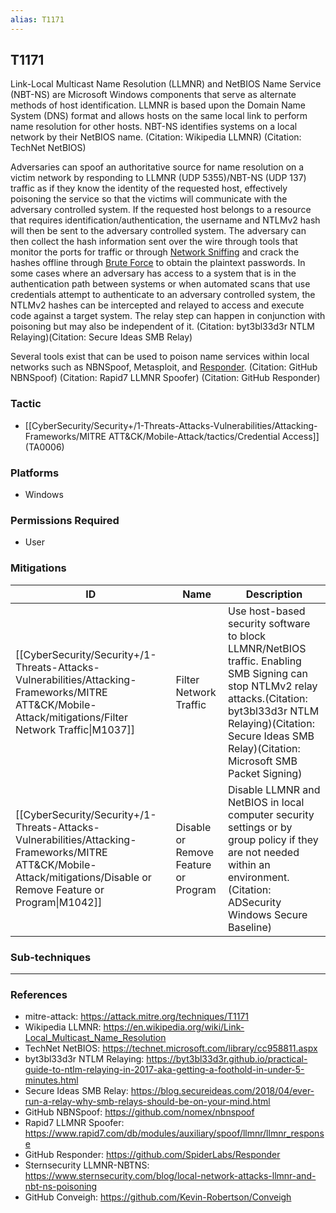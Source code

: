 ```yaml
---
alias: T1171
---
```


## T1171

Link-Local Multicast Name Resolution (LLMNR) and NetBIOS Name Service (NBT-NS) are Microsoft Windows components that serve as alternate methods of host identification. LLMNR is based upon the Domain Name System (DNS) format and allows hosts on the same local link to perform name resolution for other hosts. NBT-NS identifies systems on a local network by their NetBIOS name. (Citation: Wikipedia LLMNR) (Citation: TechNet NetBIOS)

Adversaries can spoof an authoritative source for name resolution on a victim network by responding to LLMNR (UDP 5355)/NBT-NS (UDP 137) traffic as if they know the identity of the requested host, effectively poisoning the service so that the victims will communicate with the adversary controlled system. If the requested host belongs to a resource that requires identification/authentication, the username and NTLMv2 hash will then be sent to the adversary controlled system. The adversary can then collect the hash information sent over the wire through tools that monitor the ports for traffic or through [Network Sniffing](https://attack.mitre.org/techniques/T1040) and crack the hashes offline through [Brute Force](https://attack.mitre.org/techniques/T1110) to obtain the plaintext passwords. In some cases where an adversary has access to a system that is in the authentication path between systems or when automated scans that use credentials attempt to authenticate to an adversary controlled system, the NTLMv2 hashes can be intercepted and relayed to access and execute code against a target system. The relay step can happen in conjunction with poisoning but may also be independent of it. (Citation: byt3bl33d3r NTLM Relaying)(Citation: Secure Ideas SMB Relay)

Several tools exist that can be used to poison name services within local networks such as NBNSpoof, Metasploit, and [Responder](https://attack.mitre.org/software/S0174). (Citation: GitHub NBNSpoof) (Citation: Rapid7 LLMNR Spoofer) (Citation: GitHub Responder)


### Tactic
- [[CyberSecurity/Security+/1-Threats-Attacks-Vulnerabilities/Attacking-Frameworks/MITRE ATT&CK/Mobile-Attack/tactics/Credential Access]] (TA0006)

### Platforms
- Windows

### Permissions Required
- User

### Mitigations

| ID | Name | Description |
| --- | --- | --- |
| [[CyberSecurity/Security+/1-Threats-Attacks-Vulnerabilities/Attacking-Frameworks/MITRE ATT&CK/Mobile-Attack/mitigations/Filter Network Traffic\|M1037]] | Filter Network Traffic | Use host-based security software to block LLMNR/NetBIOS traffic. Enabling SMB Signing can stop NTLMv2 relay attacks.(Citation: byt3bl33d3r NTLM Relaying)(Citation: Secure Ideas SMB Relay)(Citation: Microsoft SMB Packet Signing) |
| [[CyberSecurity/Security+/1-Threats-Attacks-Vulnerabilities/Attacking-Frameworks/MITRE ATT&CK/Mobile-Attack/mitigations/Disable or Remove Feature or Program\|M1042]] | Disable or Remove Feature or Program | Disable LLMNR and NetBIOS in local computer security settings or by group policy if they are not needed within an environment. (Citation: ADSecurity Windows Secure Baseline) |

### Sub-techniques


---
### References

- mitre-attack: https://attack.mitre.org/techniques/T1171
- Wikipedia LLMNR: https://en.wikipedia.org/wiki/Link-Local_Multicast_Name_Resolution
- TechNet NetBIOS: https://technet.microsoft.com/library/cc958811.aspx
- byt3bl33d3r NTLM Relaying: https://byt3bl33d3r.github.io/practical-guide-to-ntlm-relaying-in-2017-aka-getting-a-foothold-in-under-5-minutes.html
- Secure Ideas SMB Relay: https://blog.secureideas.com/2018/04/ever-run-a-relay-why-smb-relays-should-be-on-your-mind.html
- GitHub NBNSpoof: https://github.com/nomex/nbnspoof
- Rapid7 LLMNR Spoofer: https://www.rapid7.com/db/modules/auxiliary/spoof/llmnr/llmnr_response
- GitHub Responder: https://github.com/SpiderLabs/Responder
- Sternsecurity LLMNR-NBTNS: https://www.sternsecurity.com/blog/local-network-attacks-llmnr-and-nbt-ns-poisoning
- GitHub Conveigh: https://github.com/Kevin-Robertson/Conveigh
